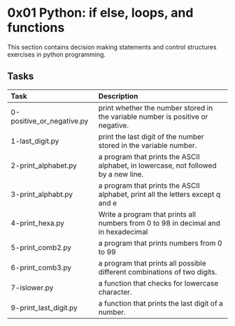 # 0x01 Python: if else, loops, and functions
This section contains decision making statements and control structures exercises in python programming.
## Tasks
| Task | Description |
| :-- | :-- |
| 0-positive_or_negative.py | print whether the number stored in the variable number is positive or negative. | 
| 1-last_digit.py | print the last digit of the number stored in the variable number. |
| 2-print_alphabet.py | a program that prints the ASCII alphabet, in lowercase, not followed by a new line. |
| 3-print_alphabt.py | a program that prints the ASCII alphabet, print all the letters except q and e |
| 4-print_hexa.py | Write a program that prints all numbers from 0 to 98 in decimal and in hexadecimal |
| 5-print_comb2.py | a program that prints numbers from 0 to 99 |
| 6-print_comb3.py | a program that prints all possible different combinations of two digits. |
| 7-islower.py | a function that checks for lowercase character. |
| 9-print_last_digit.py | a function that prints the last digit of a number. |
